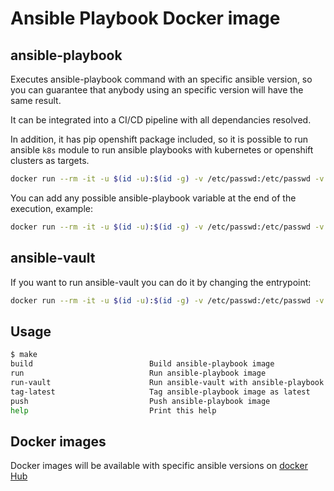 # Ansible Playbook Docker image

## ansible-playbook
Executes ansible-playbook command with an specific ansible version, so you can guarantee that anybody using an specific version will have the same result.

It can be integrated into a CI/CD pipeline with all dependancies resolved.

In addition, it has pip openshift package included, so it is possible to run ansible `k8s` module to run ansible playbooks with kubernetes or openshift clusters as targets.

```bash
docker run --rm -it -u $(id -u):$(id -g) -v /etc/passwd:/etc/passwd -v ~/:/home/$(id -u -n) -v $(pwd):/ansible/playbooks  slopezz/ansible-playbook site.yml
```

You can add any possible ansible-playbook variable at the end of the execution, example:

```bash
docker run --rm -it -u $(id -u):$(id -g) -v /etc/passwd:/etc/passwd -v ~/:/home/$(id -u -n) -v $(pwd):/ansible/playbooks  slopezz/ansible-playbook -i inventory site.yml --tags any-role -CD --vault-password-file vault.secret
```

## ansible-vault

If you want to run ansible-vault you can do it by changing the entrypoint:
```bash
docker run --rm -it -u $(id -u):$(id -g) -v /etc/passwd:/etc/passwd -v ~/:/home/$(id -u -n) -v $(pwd):/ansible/playbooks --entrypoint ansible-vault slopezz/ansible-playbook edit host_vars/host_example/vault.yml --vault-password-file vault.secret
```

## Usage

```bash
$ make
build                          Build ansible-playbook image
run                            Run ansible-playbook image
run-vault                      Run ansible-vault with ansible-playbook image
tag-latest                     Tag ansible-playbook image as latest
push                           Push ansible-playbook image
help                           Print this help
```

## Docker images

Docker images will be available with specific ansible versions on [docker Hub](https://cloud.docker.com/repository/docker/slopezz/ansible-playbook/tags)
